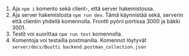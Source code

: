 1. Aja `npm i` komento sekä client-, että server hakemistossa.
2. Aja server hakemistosta `npm run dev`. Tämä käynnistää sekä, serverin että clientin yhdellä komennolla. Frontti pyörii portissa 3000 ja bäkki 3001.
3. Testit voi suorittaa `npm run test` komennolla.
4. Komentoja voi testailla postmanilla. Komennot löytyvät `server/docs/Buutti backend.postman_collection.json`
